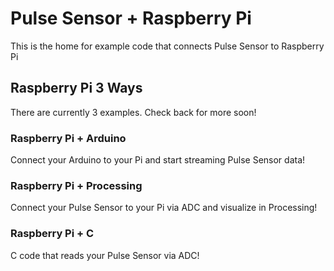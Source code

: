 # Pulse Sensor + Raspberry Pi
This is the home for example code that connects Pulse Sensor to Raspberry Pi
## Raspberry Pi 3 Ways
There are currently 3 examples. Check back for more soon!
### Raspberry Pi + Arduino
Connect your Arduino to your Pi and start streaming Pulse Sensor data!
### Raspberry Pi + Processing
Connect your Pulse Sensor to your Pi via ADC and visualize in Processing!
### Raspberry Pi + C 
C code that reads your Pulse Sensor via ADC!